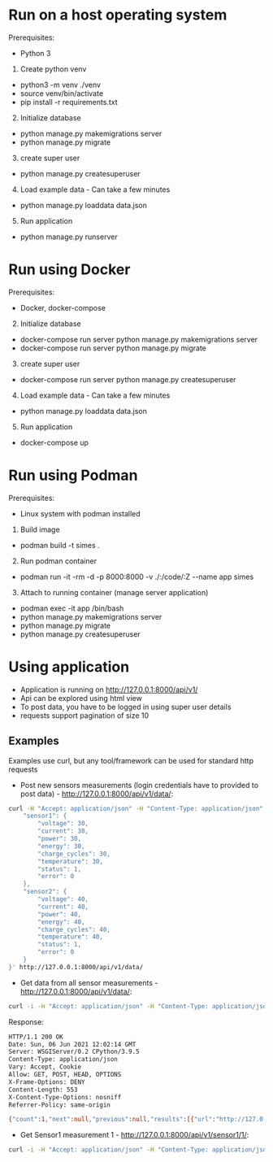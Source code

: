 # Run on a host operating system

Prerequisites:

- Python 3

1. Create python venv

- python3 -m venv ./venv
- source venv/bin/activate
- pip install -r requirements.txt

2. Initialize database

- python manage.py makemigrations server
- python manage.py migrate

3. create super user

- python manage.py createsuperuser

4. Load example data - Can take a few minutes

- python manage.py loaddata data.json

5. Run application

- python manage.py runserver

# Run using Docker

Prerequisites:

- Docker, docker-compose

2. Initialize database

- docker-compose run server python manage.py makemigrations server
- docker-compose run server python manage.py migrate

3. create super user

- docker-compose run server python manage.py createsuperuser

4. Load example data - Can take a few minutes

- python manage.py loaddata data.json

5. Run application

- docker-compose up

# Run using Podman

Prerequisites:

- Linux system with podman installed

1. Build image

- podman build -t simes .

2. Run podman container

- podman run -it -rm -d -p 8000:8000 -v ./:/code/:Z --name app simes

3. Attach to running container (manage server application)

- podman exec -it app /bin/bash
- python manage.py makemigrations server
- python manage.py migrate
- python manage.py createsuperuser

# Using application

- Application is running on http://127.0.0.1:8000/api/v1/
- Api can be explored using html view
- To post data, you have to be logged in using super user details
- requests support pagination of size 10

## Examples

Examples use curl, but any tool/framework can be used for standard http requests

- Post new sensors measurements (login credentials have to provided to post data) - http://127.0.0.1:8000/api/v1/data/:

```bash
curl -H "Accept: application/json" -H "Content-Type: application/json" -X POST -u USER_NAME:USER_PASSWORD -d ' {
    "sensor1": {
        "voltage": 30,
        "current": 30,
        "power": 30,
        "energy": 30,
        "charge_cycles": 30,
        "temperature": 30,
        "status": 1,
        "error": 0
    },
    "sensor2": {
        "voltage": 40,
        "current": 40,
        "power": 40,
        "energy": 40,
        "charge_cycles": 40,
        "temperature": 40,
        "status": 1,
        "error": 0
    }
}' http://127.0.0.1:8000/api/v1/data/
```

- Get data from all sensor measurements - http://127.0.0.1:8000/api/v1/data/:

```bash
curl -i -H "Accept: application/json" -H "Content-Type: application/json" -X GET http://127.0.0.1:8000/api/v1/data/
```

Response:

```bash
HTTP/1.1 200 OK
Date: Sun, 06 Jun 2021 12:02:14 GMT
Server: WSGIServer/0.2 CPython/3.9.5
Content-Type: application/json
Vary: Accept, Cookie
Allow: GET, POST, HEAD, OPTIONS
X-Frame-Options: DENY
Content-Length: 553
X-Content-Type-Options: nosniff
Referrer-Policy: same-origin

{"count":1,"next":null,"previous":null,"results":[{"url":"http://127.0.0.1:8000/api/v1/data/1/","id":1,"sensor1":{"url":"http://127.0.0.1:8000/api/v1/sensor1/1/","id":1,"voltage":30.0,"current":30.0,"power":30.0,"energy":30.0,"charge_cycles":30.0,"temperature":30.0,"status":30,"error":50,"time":"2021-06-06T12:00:08.071676Z"},"sensor2":{"url":"http://127.0.0.1:8000/api/v1/sensor2/1/","id":1,"voltage":40.0,"current":40.0,"power":40.0,"energy":40.0,"charge_cycles":40.0,"temperature":40.0,"status":40,"error":50,"time":"2021-06-06T12:00:08.136530Z"}}]}
```

- Get Sensor1 measurement 1 - http://127.0.0.1:8000/api/v1/sensor1/1/:

```bash
curl -i -H "Accept: application/json" -H "Content-Type: application/json" -X GET http://127.0.0.1:8000/api/v1/sensor1/1/
```
